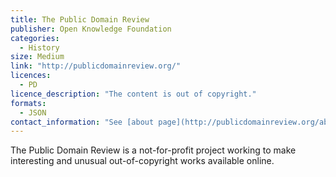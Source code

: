 ```yaml
---
title: The Public Domain Review
publisher: Open Knowledge Foundation
categories: 
  - History
size: Medium
link: "http://publicdomainreview.org/"
licences:
  - PD
licence_description: "The content is out of copyright."
formats:
  - JSON
contact_information: "See [about page](http://publicdomainreview.org/about/) for information on how to contact the Public Domain Review."
---
```


The Public Domain Review is a not-for-profit project working to make interesting and unusual out-of-copyright works available online.
